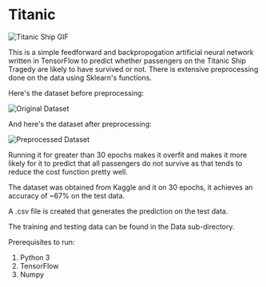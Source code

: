 # Titanic

![Titanic Ship GIF](https://media.giphy.com/media/fxewISf5Z9F72/giphy.gif)

This is a simple feedforward and backpropogation artificial neural network written in TensorFlow to predict whether passengers on the Titanic Ship Tragedy are likely to have survived or not. There is extensive preprocessing done on the data using Sklearn's functions.

Here's the dataset before preprocessing:

![Original Dataset](https://i.imgur.com/Dlj4GRr.png)

And here's the dataset after preprocessing:

![Preprocessed Dataset](https://i.imgur.com/Pjqw4YN.png)


Running it for greater than 30 epochs makes it overfit and makes it more likely for it to predict that all passengers do not survive as that tends to reduce the cost function pretty well.

The dataset was obtained from Kaggle and it on 30 epochs, it achieves an accuracy of ~67% on the test data.

A .csv file is created that generates the prediction on the test data.

The training and testing data can be found in the Data sub-directory. 

Prerequisites to run:
1. Python 3
2. TensorFlow
3. Numpy




